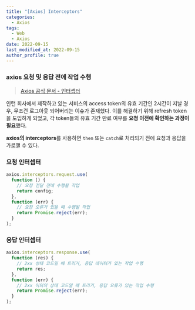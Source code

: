 ```yaml
---
title: "[Axios] Interceptors"
categories:
  - Axios
tags:
  - Web
  - Axios
date: 2022-09-15
last_modified_at: 2022-09-15
author_profile: true
---
```


### axios 요청 및 응답 전에 작업 수행

> [Axios 공식 문서 - 인터셉터](https://axios-http.com/kr/docs/interceptors)

인턴 회사에서 제작하고 있는 서비스의 access token의 유효 기간인 2시간이 지날 경우, 무조건 로그아웃 되어버리는 이슈가 존재했다. 이를 해결하기 위해 refresh token을 도입하게 되었고, 각 token들의 유효 기간 만료 여부를 **요청 이전에 확인하는 과정이 필요**했다.

**axios의 interceptors**를 사용하면 `then` 또는 `catch`로 처리되기 전에 요청과 응답을 가로챌 수 있다.

### 요청 인터셉터

```js
axios.interceptors.request.use(
  function () {
    // 요청 전달 전에 수행될 작업
    return config;
  },
  function (err) {
    // 요청 오류가 있을 때 수행될 작업
    return Promise.reject(err);
  }
);
```

### 응답 인터셉터

```js
axios.interceptors.response.use(
  function (res) {
    // 2xx 상태 코드일 때 트리거, 응답 데이터가 있는 작업 수행
    return res;
  },
  function (err) {
    // 2xx 이외의 상태 코드일 때 트리거, 응답 오류가 있는 작업 수행
    return Promise.reject(err);
  }
);
```
